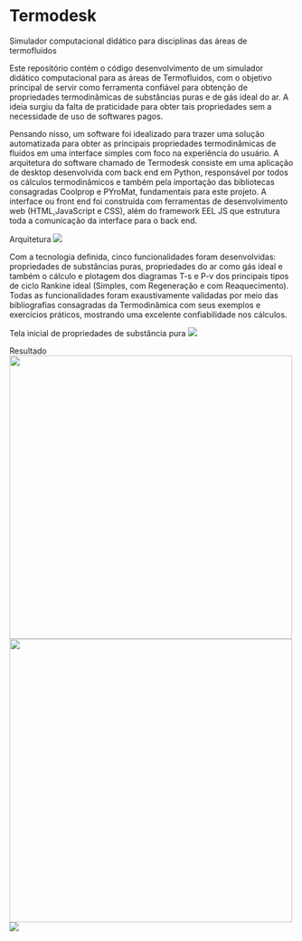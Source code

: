 # Termodesk
Simulador computacional didático para disciplinas das áreas de termofluidos

Este repositório contém o código desenvolvimento de um simulador
didático computacional para as áreas de Termofluidos, com o objetivo principal de servir como
ferramenta confiável para obtenção de propriedades termodinâmicas de substâncias puras e
de gás ideal do ar. A ideia surgiu da falta de praticidade para obter tais propriedades sem a
necessidade de uso de softwares pagos.

Pensando nisso, um software foi idealizado  para trazer uma solução automatizada para obter as principais propriedades termodinâmicas
de fluidos em uma interface simples com foco na experiência do usuário. A arquitetura do
software chamado de Termodesk consiste em uma aplicação de desktop desenvolvida com back
end em Python, responsável por todos os cálculos termodinâmicos e também pela importação
das bibliotecas consagradas Coolprop e PYroMat, fundamentais para este projeto. A interface ou
front end foi construída com ferramentas de desenvolvimento web (HTML,JavaScript e CSS),
além do framework EEL JS que estrutura toda a comunicação da interface para o back end. 

Arquitetura
<img src="https://github.com/douglas-dm9/Termodesk/blob/main/images-in-readme/arquitetura.PNG"/>

Com a tecnologia definida, cinco funcionalidades foram desenvolvidas: propriedades de substâncias
puras, propriedades do ar como gás ideal e também o cálculo e plotagem dos diagramas T-s e P-v
dos principais tipos de ciclo Rankine ideal (Simples, com Regeneração e com Reaquecimento).
Todas as funcionalidades foram exaustivamente validadas por meio das bibliografias consagradas
da Termodinâmica com seus exemplos e exercícios práticos, mostrando uma excelente confiabilidade
nos cálculos. 


Tela inicial de propriedades de substância pura
<img src="https://github.com/douglas-dm9/Termodesk/blob/main/images-in-readme/tela_1.png"/>

Resultado
<img src="https://github.com/douglas-dm9/Termodesk/blob/main/images-in-readme/subs_result_a.png" width="500" /> <img src="https://github.com/douglas-dm9/Termodesk/blob/main/images-in-readme/subs_result_b.png" width="500" /> <img src="https://github.com/douglas-dm9/Termodesk/blob/main/images-in-readme/subs_result_c.png"/>

